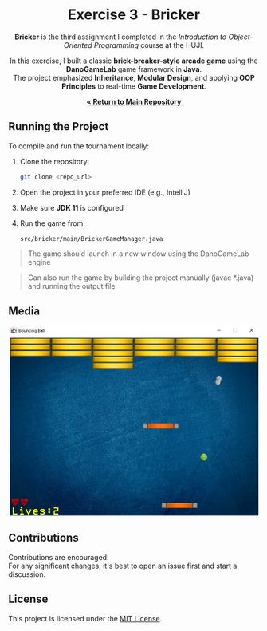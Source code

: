 <div align="center">

# Exercise 3 - Bricker


**Bricker** is the third assignment I completed in the *Introduction to Object-Oriented Programming* course at the HUJI.

In this exercise, I built a classic **brick-breaker-style arcade game** using the **DanoGameLab** game framework in **Java**.  
The project emphasized **Inheritance**, **Modular Design**, and applying **OOP Principles** to real-time **Game Development**.


[**« Return to Main Repository**](https://github.com/ShayMorad/Intro-to-OOP)

</div>



## Running the Project

To compile and run the tournament locally:

1. Clone the repository:  
   ```bash
   git clone <repo_url>
   ```

2. Open the project in your preferred IDE (e.g., IntelliJ)

3. Make sure **JDK 11** is configured

4. Run the game from:  
   ```
   src/bricker/main/BrickerGameManager.java
   ```

> The game should launch in a new window using the DanoGameLab engine

> Can also run the game by building the project manually (javac *.java) and running the output file

## Media
![](./examples/1.jpg)
## Contributions

Contributions are encouraged!  
For any significant changes, it's best to open an issue first and start a discussion.



## License


This project is licensed under the [MIT License](https://choosealicense.com/licenses/mit/).
